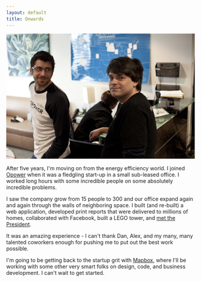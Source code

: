 ```yaml
---
layout: default
title: Onwards
---
```


![Look at those nerds](/images/blog/opower-nerds.jpg)

After five years, I'm moving on from the energy efficiency world. I joined [Opower](http://www.opower.com) when it was a fledgling start-up in a small sub-leased office. I worked long hours with some incredible people on some absolutely incredible problems.

I saw the company grow from 15 people to 300 and our office expand again and again through the walls of neighboring space. I built (and re-built) a web application, developed print reports that were delivered to millions of homes, collaborated with Facebook, built a LEGO tower, and [met the President](/images/blog/awyisss.jpg).

It was an amazing experience - I can't thank Dan, Alex, and my many, many talented coworkers enough for pushing me to put out the best work possible.

I'm going to be getting back to the startup grit with [Mapbox](http://mapbox.com), where I'll be working with some other very smart folks on design, code, and business development. I can't wait to get started.